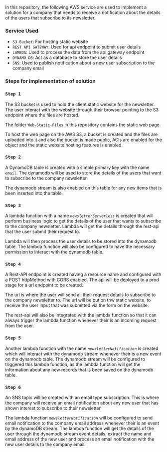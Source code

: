 In this repository, the following AWS service are used to implement a solution for a company that needs to receive a notification about the details of the users that subscribe to its newsletter.

### Service Used

- `S3 Bucket`: For hosting static website
- `REST API GATEWAY`: Used for api endpoint to submit user details
- `LAMBDA`: Used to process the data from the api gateway endpoint
- `DYNAMO DB`: Act as a database to store the user details
- `SNS`: Used to publish notification about a new user subscription to the company email

### Steps for implementation of solution

### `Step 1`

The S3 bucket is used to hold the client static website for the newsletter. The user interact with the website through their browser pointing to the S3 endpoint where the files are hosted.

The folder `Web-Static-Files` in this repository contains the static web page.

To host the web page on the AWS S3, a bucket is created and the files are uploaded into it and also the bucket is made public, ACls are enabled for the object and the static website hosting features is enabled.

### `Step 2`

A DynamoDB table is created with a simple primary key with the name `email`. The dynamodb will be used to store the details of the users that want to subscribe to the company newsletter.

The dynamodb stream is also enabled on this table for any new items that is been inserted into the table.

### `Step 3`

A lambda function with a name _`newsletterServerless`_ is created that will perform business logic to get the details of the user that wants to subscribe to the company newsletter. Lambda will get the details through the rest-api that the user submit their request to.

Lambda will then process the user details to be stored into the dynamodb table. The lambda function will also be configured to have the necessary permission to interact with the dynamodb table.

### `Step 4`

A Rest-API endpoint is created having a resource name and configured with a POST httpMethod with CORS enabled. The api will be deployed to a prod stage for a url endpoint to be created.

The url is where the user will send all their request details to subscribe to the company newsletter to. The url will be put on thw static website, to receive the user input that was submitted via the form on the website.

The rest-api will also be integrated with the lambda function so that it can always trigger the lambda function whenever their is an incoming request from the user.

### `Step 5`

Another lambda function with the name  _`newsletterNotification`_ is created which will interact with the dynamodb stream whenever their is a new event on the dynamodb table. The dynamodb stream will be configured to triggered this lambda function, as the lambda function will get the information about any new records that is been saved on the dynamodb table.

### `Step 6`

An SNS topic will be created with an email type subscription. This is where the company will receive an email notification about any new user that has shown interest to subscribe to their newsletter.

The lambda function _`newsletterNotification`_ will be configured to send email notification to the company email address whenever their is an event by the dynamoDB stream. The lambda function will get the details of the user through the dynamodb stream event details, extract the name and email address of the new user and process an email notification with the new user details to the company email.
